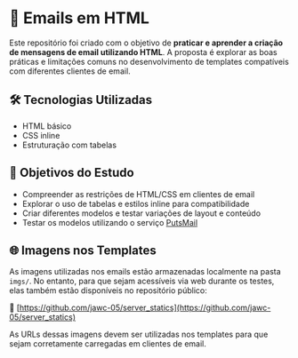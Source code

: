 # 📧 Emails em HTML

Este repositório foi criado com o objetivo de **praticar e aprender a criação de mensagens de email utilizando HTML**. A proposta é explorar as boas práticas e limitações comuns no desenvolvimento de templates compatíveis com diferentes clientes de email.

## 🛠 Tecnologias Utilizadas

- HTML básico
- CSS inline
- Estruturação com tabelas

## 🎯 Objetivos do Estudo

- Compreender as restrições de HTML/CSS em clientes de email
- Explorar o uso de tabelas e estilos inline para compatibilidade
- Criar diferentes modelos e testar variações de layout e conteúdo
- Testar os modelos utilizando o serviço [PutsMail](https://putsmail.com/)

## 🌐 Imagens nos Templates

As imagens utilizadas nos emails estão armazenadas localmente na pasta `imgs/`. No entanto, para que sejam acessíveis via web durante os testes, elas também estão disponíveis no repositório público:

🔗 [https://github.com/jawc-05/server_statics](https://github.com/jawc-05/server_statics)

As URLs dessas imagens devem ser utilizadas nos templates para que sejam corretamente carregadas em clientes de email.

